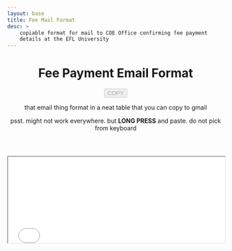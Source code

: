 ```yaml
---
layout: base
title: Fee Mail Format
desc: >
    copiable format for mail to COE Office confirming fee payment
    details at the EFL University
---
```


<header class="center">
			<h1>Fee Payment Email Format</h1>
			<button id="copybtn" disabled="">COPY</button>
			<p>that email thing format in a neat table that you can copy to gmail</p>
			<p>psst. might not work everywhere. but <b>LONG PRESS</b> and paste. do not pick from keyboard</p>
<div>
			<script type="module">
				const btn = document.getElementById('copybtn');
				btn.addEventListener("click", ()=> {
					window.getSelection().selectAllChildren(document.querySelector('article'));
					document.execCommand('copy');
					btn.innerText = 'COPIED!';
					btn.disabled = true;
                    setTimeout(()=>{btn.disabled = false; btn.innerText = 'COPY'},3000)
				});
				btn.disabled = false;
			</script>
		</div>
</header>

<iframe src="./plainformat" width="100%" height="200px"></iframe>
